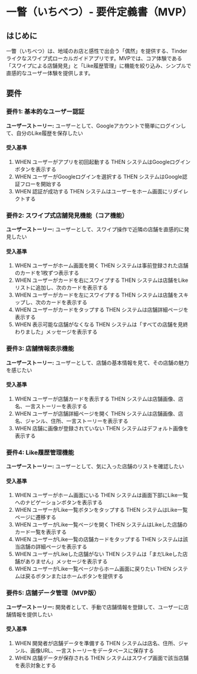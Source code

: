 # 一瞥（いちべつ）- 要件定義書（MVP）

## はじめに

一瞥（いちべつ）は、地域のお店と感性で出会う「偶然」を提供する、Tinderライクなスワイプ式ローカルガイドアプリです。MVPでは、コア体験である「スワイプによる店舗発見」と「Like履歴管理」に機能を絞り込み、シンプルで直感的なユーザー体験を提供します。

## 要件

### 要件1: 基本的なユーザー認証

**ユーザーストーリー:** ユーザーとして、Googleアカウントで簡単にログインして、自分のLike履歴を保存したい

#### 受入基準

1. WHEN ユーザーがアプリを初回起動する THEN システムはGoogleログインボタンを表示する
2. WHEN ユーザーがGoogleログインを選択する THEN システムはGoogle認証フローを開始する
3. WHEN 認証が成功する THEN システムはユーザーをホーム画面にリダイレクトする

### 要件2: スワイプ式店舗発見機能（コア機能）

**ユーザーストーリー:** ユーザーとして、スワイプ操作で近隣の店舗を直感的に発見したい

#### 受入基準

1. WHEN ユーザーがホーム画面を開く THEN システムは事前登録された店舗のカードを1枚ずつ表示する
2. WHEN ユーザーがカードを右にスワイプする THEN システムは店舗をLikeリストに追加し、次のカードを表示する
3. WHEN ユーザーがカードを左にスワイプする THEN システムは店舗をスキップし、次のカードを表示する
4. WHEN ユーザーがカードをタップする THEN システムは店舗詳細ページを表示する
5. WHEN 表示可能な店舗がなくなる THEN システムは「すべての店舗を見終わりました」メッセージを表示する

### 要件3: 店舗情報表示機能

**ユーザーストーリー:** ユーザーとして、店舗の基本情報を見て、その店舗の魅力を感じたい

#### 受入基準

1. WHEN ユーザーが店舗カードを表示する THEN システムは店舗画像、店名、一言ストーリーを表示する
2. WHEN ユーザーが店舗詳細ページを開く THEN システムは店舗画像、店名、ジャンル、住所、一言ストーリーを表示する
3. WHEN 店舗に画像が登録されていない THEN システムはデフォルト画像を表示する

### 要件4: Like履歴管理機能

**ユーザーストーリー:** ユーザーとして、気に入った店舗のリストを確認したい

#### 受入基準

1. WHEN ユーザーがホーム画面にいる THEN システムは画面下部にLike一覧へのナビゲーションボタンを表示する
2. WHEN ユーザーがLike一覧ボタンをタップする THEN システムはLike一覧ページに遷移する
3. WHEN ユーザーがLike一覧ページを開く THEN システムはLikeした店舗のカード一覧を表示する
4. WHEN ユーザーがLike一覧の店舗カードをタップする THEN システムは該当店舗の詳細ページを表示する
5. WHEN ユーザーがLikeした店舗がない THEN システムは「まだLikeした店舗がありません」メッセージを表示する
6. WHEN ユーザーがLike一覧ページからホーム画面に戻りたい THEN システムは戻るボタンまたはホームボタンを提供する

### 要件5: 店舗データ管理（MVP版）

**ユーザーストーリー:** 開発者として、手動で店舗情報を登録して、ユーザーに店舗情報を提供したい

#### 受入基準

1. WHEN 開発者が店舗データを準備する THEN システムは店名、住所、ジャンル、画像URL、一言ストーリーをデータベースに保存する
2. WHEN 店舗データが保存される THEN システムはスワイプ画面で該当店舗を表示対象とする